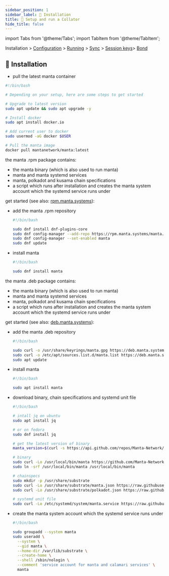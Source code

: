 ```yaml
---
sidebar_position: 1
sidebar_label: 🥡 Installation
title: 🚄 Setup and run a Collator
hide_title: false
---
```


import Tabs from '@theme/Tabs';
import TabItem from '@theme/TabItem';

Installation > [Configuration](configuration) > [Running](running) > [Sync](sync) > [Session keys](keys)> [Bond](bond)

## 🥡 Installation

<Tabs groupId="os">
<TabItem value="docker" label="docker">

-   pull the latest manta container

```bash
#!/bin/bash

# Depending on your setup, here are some steps to get started

# Upgrade to latest version
sudo apt update && sudo apt upgrade -y

# Install docker
sudo apt install docker.io

# Add current user to docker
sudo usermod -aG docker $USER

# Pull the manta image
docker pull mantanetwork/manta:latest
```

</TabItem>
<TabItem value="fedora" label="fedora">

the manta .rpm package contains:

-   the manta binary (which is also used to run manta)
-   manta and manta systemd services
-   manta, polkadot and kusama chain specifications
-   a script which runs after installation and creates the manta system account which the systemd service runs under

get started (see also: [rpm.manta.systems](https://rpm.manta.systems/)):

-   add the manta .rpm repository

    ```bash
    #!/bin/bash

    sudo dnf install dnf-plugins-core
    sudo dnf config-manager --add-repo https://rpm.manta.systems/manta.repo
    sudo dnf config-manager --set-enabled manta
    sudo dnf update
    ```

-   install manta

    ```bash
    #!/bin/bash

    sudo dnf install manta
    ```

</TabItem>
<TabItem value="ubuntu" label="ubuntu">

the manta .deb package contains:

-   the manta binary (which is also used to run manta)
-   manta and manta systemd services
-   manta, polkadot and kusama chain specifications
-   a script which runs after installation and creates the manta system account which the systemd service runs under

get started (see also: [deb.manta.systems](https://deb.manta.systems/)):

-   add the manta .deb repository

    ```bash
    #!/bin/bash

    sudo curl -o /usr/share/keyrings/manta.gpg https://deb.manta.systems/manta.gpg
    sudo curl -o /etc/apt/sources.list.d/manta.list https://deb.manta.systems/manta.list
    sudo apt update
    ```

-   install manta

    ```bash
    #!/bin/bash

    sudo apt install manta
    ```

</TabItem>
<TabItem value="linux" label="other linux">

-   download binary, chain specifications and systemd unit file

    ```bash
    #!/bin/bash

    # intall jq on ubuntu
    sudo apt install jq

    # or on fedora
    sudo dnf install jq

    # get the latest version of binary
    manta_version=$(curl -s https://api.github.com/repos/Manta-Network/Manta/releases/latest | jq -r .tag_name | cut -c 2-)

    # binary
    sudo curl -Lo /usr/local/bin/manta https://github.com/Manta-Network/Manta/releases/download/v${manta_version}/manta
    sudo ln -srf /usr/local/bin/manta /usr/local/bin/manta

    # chainspecs
    sudo mkdir -p /usr/share/substrate
    sudo curl -Lo /usr/share/substrate/manta.json https://raw.githubusercontent.com/Manta-Network/Manta/v3.0.9/genesis/manta-genesis.json
    sudo curl -Lo /usr/share/substrate/polkadot.json https://raw.githubusercontent.com/paritytech/polkadot/master/node/service/chain-specs/polkadot.json

    # systemd unit file
    sudo curl -Lo /etc/systemd/system/manta.service https://raw.githubusercontent.com/Manta-Network/Manta/deb-rpm/scripts/package/manta.service
    ```

-   create the manta system account which the systemd service runs under

    ```bash
    #!/bin/bash

    sudo groupadd --system manta
    sudo useradd \
      --system \
      --gid manta \
      --home-dir /var/lib/substrate \
      --create-home \
      --shell /sbin/nologin \
      --comment 'service account for manta and calamari services' \
      manta
    ```

</TabItem>
</Tabs>
